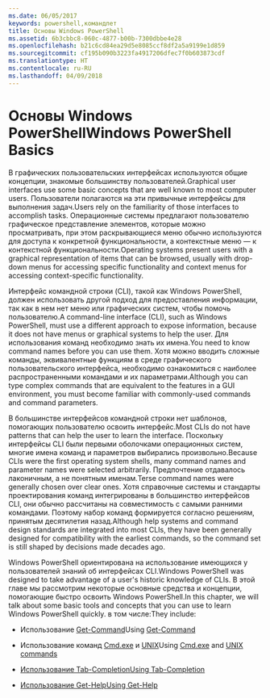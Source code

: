 ```yaml
---
ms.date: 06/05/2017
keywords: powershell,командлет
title: Основы Windows PowerShell
ms.assetid: 6b3cbbc8-060c-4877-b00b-7300dbbe4e28
ms.openlocfilehash: b21c6cd84ea29d5e8085ccf8df2a5a9199e1d859
ms.sourcegitcommit: cf195b090b3223fa4917206dfec7f0b603873cdf
ms.translationtype: HT
ms.contentlocale: ru-RU
ms.lasthandoff: 04/09/2018
---
```

# <a name="windows-powershell-basics"></a><span data-ttu-id="2644b-103">Основы Windows PowerShell</span><span class="sxs-lookup"><span data-stu-id="2644b-103">Windows PowerShell Basics</span></span>
<span data-ttu-id="2644b-104">В графических пользовательских интерфейсах используются общие концепции, знакомые большинству пользователей.</span><span class="sxs-lookup"><span data-stu-id="2644b-104">Graphical user interfaces use some basic concepts that are well known to most computer users.</span></span> <span data-ttu-id="2644b-105">Пользователи полагаются на эти привычные интерфейсы для выполнения задач.</span><span class="sxs-lookup"><span data-stu-id="2644b-105">Users rely on the familiarity of those interfaces to accomplish tasks.</span></span> <span data-ttu-id="2644b-106">Операционные системы предлагают пользователю графическое представление элементов, которые можно просматривать, при этом раскрывающиеся меню обычно используются для доступа к конкретной функциональности, а контекстные меню — к контекстной функциональности.</span><span class="sxs-lookup"><span data-stu-id="2644b-106">Operating systems present users with a graphical representation of items that can be browsed, usually with drop-down menus for accessing specific functionality and context menus for accessing context-specific functionality.</span></span>

<span data-ttu-id="2644b-107">Интерфейс командной строки (CLI), такой как Windows PowerShell, должен использовать другой подход для предоставления информации, так как в нем нет меню или графических систем, чтобы помочь пользователю.</span><span class="sxs-lookup"><span data-stu-id="2644b-107">A command-line interface (CLI), such as Windows PowerShell, must use a different approach to expose information, because it does not have menus or graphical systems to help the user.</span></span> <span data-ttu-id="2644b-108">Для использования команд необходимо знать их имена.</span><span class="sxs-lookup"><span data-stu-id="2644b-108">You need to know command names before you can use them.</span></span> <span data-ttu-id="2644b-109">Хотя можно вводить сложные команды, эквивалентные функциям в среде графического пользовательского интерфейса, необходимо ознакомиться с наиболее распространенными командами и их параметрами.</span><span class="sxs-lookup"><span data-stu-id="2644b-109">Although you can type complex commands that are equivalent to the features in a GUI environment, you must become familiar with commonly-used commands and command parameters.</span></span>

<span data-ttu-id="2644b-110">В большинстве интерфейсов командной строки нет шаблонов, помогающих пользователю освоить интерфейс.</span><span class="sxs-lookup"><span data-stu-id="2644b-110">Most CLIs do not have patterns that can help the user to learn the interface.</span></span> <span data-ttu-id="2644b-111">Поскольку интерфейсы CLI были первыми оболочками операционных систем, многие имена команд и параметров выбирались произвольно.</span><span class="sxs-lookup"><span data-stu-id="2644b-111">Because CLIs were the first operating system shells, many command names and parameter names were selected arbitrarily.</span></span> <span data-ttu-id="2644b-112">Предпочтение отдавалось лаконичным, а не понятным именам.</span><span class="sxs-lookup"><span data-stu-id="2644b-112">Terse command names were generally chosen over clear ones.</span></span> <span data-ttu-id="2644b-113">Хотя справочные системы и стандарты проектирования команд интегрированы в большинство интерфейсов CLI, они обычно рассчитаны на совместимость с самыми ранними командами. Поэтому набор команд формируется согласно решениям, принятым десятилетия назад.</span><span class="sxs-lookup"><span data-stu-id="2644b-113">Although help systems and command design standards are integrated into most CLIs, they have been generally designed for compatibility with the earliest commands, so the command set is still shaped by decisions made decades ago.</span></span>

<span data-ttu-id="2644b-114">Windows PowerShell ориентирована на использование имеющихся у пользователей знаний об интерфейсах CLI.</span><span class="sxs-lookup"><span data-stu-id="2644b-114">Windows PowerShell was designed to take advantage of a user's historic knowledge of CLIs.</span></span> <span data-ttu-id="2644b-115">В этой главе мы рассмотрим некоторые основные средства и концепции, помогающие быстро освоить Windows PowerShell.</span><span class="sxs-lookup"><span data-stu-id="2644b-115">In this chapter, we will talk about some basic tools and concepts that you can use to learn Windows PowerShell quickly.</span></span> <span data-ttu-id="2644b-116">в том числе:</span><span class="sxs-lookup"><span data-stu-id="2644b-116">They include:</span></span>

- <span data-ttu-id="2644b-117">Использование [Get-Command](/powershell/module/Microsoft.PowerShell.Core/get-command)</span><span class="sxs-lookup"><span data-stu-id="2644b-117">Using [Get-Command](/powershell/module/Microsoft.PowerShell.Core/get-command)</span></span>

- <span data-ttu-id="2644b-118">Использование команд [Cmd.exe](/windows-server/administration/windows-commands/cmd) и [UNIX](/windows/wsl/reference)</span><span class="sxs-lookup"><span data-stu-id="2644b-118">Using [Cmd.exe](/windows-server/administration/windows-commands/cmd) and [UNIX commands](/windows/wsl/reference)</span></span>

- [<span data-ttu-id="2644b-119">Использование Tab-Completion</span><span class="sxs-lookup"><span data-stu-id="2644b-119">Using Tab-Completion</span></span>](../../core-powershell/console/using-tab-expansion.md)

- [<span data-ttu-id="2644b-120">Использование Get-Help</span><span class="sxs-lookup"><span data-stu-id="2644b-120">Using Get-Help</span></span>](./getting-detailed-help-information.md)